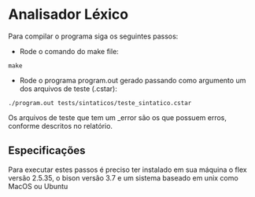 # Analisador Léxico
Para compilar o programa siga os seguintes passos:
- Rode o comando do make file:

```make```

- Rode o programa program.out gerado passando como argumento um dos arquivos de teste (.cstar):

```./program.out tests/sintaticos/teste_sintatico.cstar```

Os arquivos de teste que tem um _error são os que possuem erros, conforme descritos no relatório.

## Especificações
Para executar estes passos é preciso ter instalado em sua máquina o flex versão 2.5.35, o bison versão 3.7 e um sistema baseado em unix
como MacOS ou Ubuntu